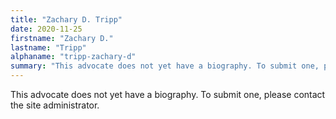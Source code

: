 ```yaml
---
title: "Zachary D. Tripp"
date: 2020-11-25
firstname: "Zachary D."
lastname: "Tripp"
alphaname: "tripp-zachary-d"
summary: "This advocate does not yet have a biography. To submit one, please contact the site administrator."
---
```

This advocate does not yet have a biography. To submit one, please contact the site administrator.

